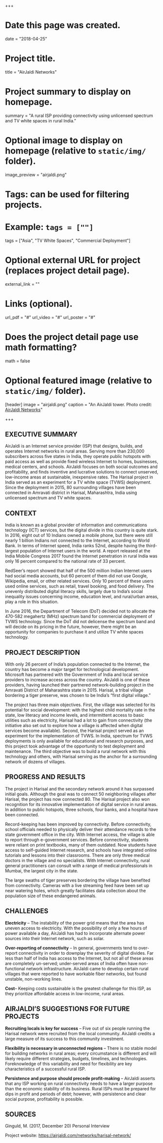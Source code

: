 +++
# Date this page was created.
date = "2018-04-25"

# Project title.
title = "AirJaldi Networks"

# Project summary to display on homepage.
summary = "A rural ISP providing connectivity using unlicensed spectrum and TV white spaces in rural India."

# Optional image to display on homepage (relative to `static/img/` folder).
image_preview = "airjaldi.png"

# Tags: can be used for filtering projects.
# Example: `tags = [""]`
tags = ["Asia", "TV White Spaces", "Commercial Deployment"]

# Optional external URL for project (replaces project detail page).
external_link = ""

# Links (optional).

url_pdf = "#"
url_video = "#"
url_poster = "#"

# Does the project detail page use math formatting?
math = false



# Optional featured image (relative to `static/img/` folder).
[header]
image = "airjaldi.png"
caption = "An AirJaldi tower. Photo credit: [AirJaldi Networks](www.airjaldi.com)"

+++

## EXECUTIVE SUMMARY

AirJaldi is an Internet service provider (ISP) that designs, builds, and operates Internet networks in rural areas. Serving more than 230,000 subscribers across five states in India, they operate public hotspots with paid access as well as provide fixed wireless Internet to homes, businesses, medical centers, and schools. AirJaldi focuses on both social outcomes and profitability, and finds inventive and lucrative solutions to connect unserved, low-income areas at sustainable, inexpensive rates. The Harisal project in India served as an experiment for a TV white space (TVWS) deployment. Since the deployment in 2015, 80 surrounding villages have been connected in Amravati district in Harisal, Maharashtra, India using unlicensed spectrum and TV white spaces.

## CONTEXT

India is known as a global provider of information and communications technology (ICT) services, but the digital divide in this country is quite stark. In 2016, eight out of 10 Indians owned a mobile phone, but there were still nearly 1 billion Indians not connected to the Internet, according to World Bank. In terms of Internet speed, India ranks 52nd, despite having the third-largest population of Internet users in the world. A report released at the India Mobile Congress 2017 found the Internet penetration in rural India was only 16 percent compared to the national rate of 33 percent.

RedSeer’s report showed that half of the 500 million Indian Internet users had social media accounts, but 60 percent of them did not use Google, Wikipedia, email, or other related services. Only 10 percent of these users used online services, such as retail, travel booking, and food delivery. The unevenly distributed digital literacy skills, largely due to India’s social inequality issues concerning income, education level, and rural/urban areas, play a role in this situation.
 
 In June 2016, the Department of Telecom (DoT) decided not to allocate the 470-582 megahertz (MHz) spectrum band for commercial deployment of TVWS technology. Since the DoT did not delicense the spectrum band and will decide on its pricing in the future, however, there might be an opportunity for companies to purchase it and utilize TV white spaces technology.

## PROJECT DESCRIPTION
With only 26 percent of India’s population connected to the Internet, the country has become a major target for technological development. Microsoft has partnered with the Government of India and local service providers to increase access across the country. AirJaldi is one of these providers, having launched their partnered network-building project in the Amravati District of Maharashtra state in 2015. Harisal, a tribal village bordering a tiger preserve, was chosen to be India’s “first digital village.”

The project has three main objectives. First, the village was selected for its potential for social development: with the highest child mortality rate in the state, low literacy and income levels, and intermittent access to basic utilities such as electricity, Harisal had a lot to gain from connectivity (the initiative also set out to explore how a village is affected when digital services become available). Second, the Harisal project served as an experiment for the implementation of TVWS. In India, spectrum for TVWS deployments is only available for educational and research purposes, and this project took advantage of the opportunity to test deployment and maintenance. The third objective was to build a rural network with this technology and others, with Harisal serving as the anchor for a surrounding network of dozens of villages.

## PROGRESS AND RESULTS
The project in Harisal and the secondary network around it has surpassed initial goals. Although the goal was to connect 50 neighboring villages after Harisal, the project has now connected 80. The Harisal project also won recognition for its innovative implementation of digital service in rural areas. In addition to public hotspots, three schools, four banks, and a hospital have been connected.

Record-keeping has been improved by connectivity. Before connectivity, school officials needed to physically deliver their attendance records to the state government office in the city. With Internet access, the village is able to report through e-government services. Before connectivity, students were reliant on print textbooks, many of them outdated. Now students have access to self-guided Internet research, and schools have integrated online tutorials and lessons into their classrooms.
There are only three medical doctors in the village and no specialists. With Internet connectivity, rural general practitioners can consult with a range of medical professionals in Mumbai, the largest city in the state.

The large swaths of tiger preserves bordering the village have benefited from connectivity. Cameras with a live streaming feed have been set up near watering holes, which greatly facilitates data collection about the population size of these endangered animals.

## CHALLENGES
**Electricity** – The instability of the power grid means that the area has uneven access to electricity. With the possibility of only a few hours of power available a day, AirJaldi has had to incorporate alternate power sources into their Internet network, such as solar.

**Over-reporting of connectivity** – In general, governments tend to over-report connectivity in order to downplay the severity of digital divides. Far less than half of India has access to the Internet, but not all of these areas are completely un-served; under-served areas of India often have non-functional network infrastructure. AirJaldi came to develop certain rural villages that were reported to have workable fiber networks, but found unstable, non-working lines.

**Cost**– Keeping costs sustainable is the greatest challenge for this ISP, as they prioritize affordable access in low-income, rural areas.

## AIRJALDI’S SUGGESTIONS FOR FUTURE PROJECTS
**Recruiting locals is key for success** – Five out of six people running the Harisal network were recruited from the local community. AirJaldi credits a large measure of its success to this community investment.

**Flexibility is necessary in unconnected regions** – There is no stable model for building networks in rural areas; every circumstance is different and will likely require different strategies, budgets, timelines, and technologies. Foreknowledge of this variability and need for flexibility are key characteristics of a successful rural ISP.

**Persistence and purpose should precede profit-making** – AirJaldi asserts that any ISP working on rural connectivity needs to have a larger purpose than the economic stability of its business. Rural ISPs must be prepared for dips in profit and periods of debt; however, with persistence and clear social purpose, profitability is possible.

## SOURCES
Ginguld, M. (2017, December 20) Personal Interview

Project website: https://airjaldi.com/networks/harisal-network/





